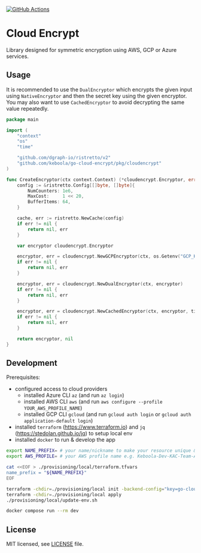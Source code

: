 [![GitHub Actions](https://github.com/keboola/go-cloud-encrypt/actions/workflows/push.yml/badge.svg)](https://github.com/keboola/go-cloud-encrypt/actions/workflows/push.yml)

# Cloud Encrypt

Library designed for symmetric encryption using AWS, GCP or Azure services.

## Usage

It is recommended to use the `DualEncryptor` which encrypts the given input using `NativeEncryptor` and then the secret
key using the given encryptor. You may also want to use `CachedEncryptor` to avoid decrypting the same value repeatedly.

```go
package main

import (
	"context"
	"os"
	"time"

	"github.com/dgraph-io/ristretto/v2"
	"github.com/keboola/go-cloud-encrypt/pkg/cloudencrypt"
)

func CreateEncryptor(ctx context.Context) (*cloudencrypt.Encryptor, error) {
	config := &ristretto.Config[[]byte, []byte]{
		NumCounters: 1e6,
		MaxCost:     1 << 20,
		BufferItems: 64,
	}

	cache, err := ristretto.NewCache(config)
	if err != nil {
		return nil, err
	}

	var encryptor cloudencrypt.Encryptor

	encryptor, err = cloudencrypt.NewGCPEncryptor(ctx, os.Getenv("GCP_KMS_KEY_ID"))
	if err != nil {
		return nil, err
	}

	encryptor, err = cloudencrypt.NewDualEncryptor(ctx, encryptor)
	if err != nil {
		return nil, err
	}

	encryptor, err = cloudencrypt.NewCachedEncryptor(ctx, encryptor, time.Hour, cache)
	if err != nil {
		return nil, err
	}

	return encryptor, nil
}
```

## Development

Prerequisites:
* configured access to cloud providers
    * installed Azure CLI `az` (and run `az login`)
    * installed AWS CLI `aws` (and run `aws configure --profile YOUR_AWS_PROFILE_NAME`)
    * installed GCP CLI `gcloud` (and run `gcloud auth login` or `gcloud auth application-default login`)
* installed `terraform` (https://www.terraform.io) and `jq` (https://stedolan.github.io/jq) to setup local env
* installed `docker` to run & develop the app

```bash
export NAME_PREFIX= # your name/nickname to make your resource unique & recognizable
export AWS_PROFILE= # your AWS profile name e.g. Keboola-Dev-KAC-Team-AWSAdministratorAccess

cat <<EOF > ./provisioning/local/terraform.tfvars
name_prefix = "${NAME_PREFIX}"
EOF

terraform -chdir=./provisioning/local init -backend-config="key=go-cloud-encrypt/${NAME_PREFIX}.tfstate"
terraform -chdir=./provisioning/local apply
./provisioning/local/update-env.sh

docker compose run --rm dev
```

## License

MIT licensed, see [LICENSE](./LICENSE) file.
